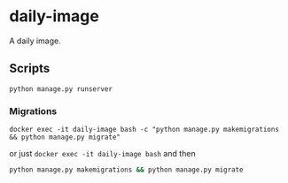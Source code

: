 # daily-image

A daily image.

## Scripts

`python manage.py runserver`

### Migrations

```
docker exec -it daily-image bash -c "python manage.py makemigrations && python manage.py migrate"
```

or just `docker exec -it daily-image bash` and then

```bash
python manage.py makemigrations && python manage.py migrate
```

